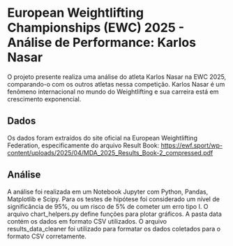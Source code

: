 # European Weightlifting Championships (EWC) 2025 - Análise de Performance: Karlos Nasar
O projeto presente realiza uma análise do atleta Karlos Nasar na EWC 2025, comparando-o com os outros atletas nessa competição. Karlos Nasar é um fenômeno internacional no mundo do Weightlifting e sua carreira está em crescimento exponencial.
## Dados
Os dados foram extraídos do site oficial na European Weightlifting Federation, especificamente do arquivo Result Book: https://ewf.sport/wp-content/uploads/2025/04/MDA_2025_Results_Book-2_compressed.pdf
## Análise
A análise foi realizada em um Notebook Jupyter com Python, Pandas, Matplotlib e Scipy. Para os testes de hipótese foi considerado um nível de significância de 95%, ou um risco de 5% de cometer um erro tipo I. O arquivo chart_helpers.py define funções para plotar gráficos. A pasta data contém os dados em formato CSV utilizados. O arquivo results_data_cleaner foi utilizado para formatar os dados coletados para o formato CSV corretamente.